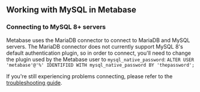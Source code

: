 ## Working with MySQL in Metabase

### Connecting to MySQL 8+ servers

Metabase uses the MariaDB connector to connect to MariaDB and MySQL servers. The MariaDB connector does not currently support MySQL 8's default authentication plugin, so in order to connect, you'll need to change the plugin used by the Metabase user to `mysql_native_password`: `ALTER USER 'metabase'@'%' IDENTIFIED WITH mysql_native_password BY 'thepassword';`

If you're still experiencing problems connecting, please refer to the [troubleshooting guide](../../troubleshooting-guide/datawarehouse.html#mysql-unable-to-log-in-to-mysql-8-with-correct-credentials).
